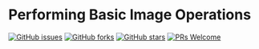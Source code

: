 # Performing Basic Image Operations
[![GitHub issues](https://img.shields.io/github/issues/Develop-Packt/Performing-Basic-Image-Operations.svg)](https://github.com/Develop-Packt/Performing-Basic-Image-Operations/issues)
[![GitHub forks](https://img.shields.io/github/forks/Develop-Packt/Performing-Basic-Image-Operations.svg)](https://github.com/Develop-Packt/Performing-Basic-Image-Operations/network)
[![GitHub stars](https://img.shields.io/github/stars/Develop-Packt/Performing-Basic-Image-Operations.svg)](https://github.com/Develop-Packt/Performing-Basic-Image-Operations/stargazers)
[![PRs Welcome](https://img.shields.io/badge/PRs-welcome-brightgreen.svg)](https://github.com/Develop-Packt/Performing-Basic-Image-Operations/pulls)
